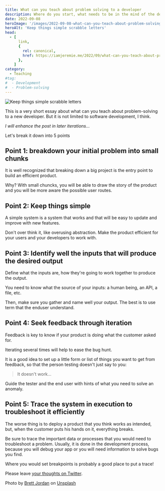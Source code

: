 ```yaml
---
title: What can you teach about problem solving to a developer
description: Where do you start, what needs to be in the mind of the developer, etc...
date: 2022-09-08
heroImage: '/images/2022-09-08-what-can-you-teach-about-problem-solving.jpg'
heroAlt: 'Keep things simple scrabble letters'
head:
  - [
      link,
      {
        rel: canonical,
        href: https://iamjeremie.me/2022/09/what-can-you-teach-about-problem-solving,
      },
    ]
category:
  - Teaching
#tag:
#  - Development
#  - Problem-solving
---
```


![Keep things simple scrabble letters](/images/2022-09-08-what-can-you-teach-about-problem-solving.jpg)

This is a very short essay about what can you teach about problem-solving to a new developer.
But it is not limited to software development, I think.

_I will enhance the post in later iterations..._

Let's break it down into 5 points

<!-- more -->

## Point 1: breakdown your initial problem into small chunks

It is well recognized that breaking down a big project is the entry point to build an efficient product.

Why? With small chuncks, you will be able to draw the story of the product and you will be more aware the possible user routes.

## Point 2: Keep things simple

A simple system is a system that works and that will be easy to update and improve with new features.

Don't over think it, like overusing abstraction. Make the product efficient for your users and your developers to work with.

## Point 3: Identify well the inputs that will produce the desired output

Define what the inputs are, how they're going to work together to produce the output.

You need to know what the source of your inputs: a human being, an API, a file, etc.

Then, make sure you gather and name well your output. The best is to use term that the enduser understand.

## Point 4: Seek feedback through iteration

Feedback is key to know if your product is doing what the customer asked for.

Iterating several times will help to ease the bug hunt.

It is a good idea to set up a little form or list of things you want to get from feedback, so that the person testing doesn't just say to you:

> It doesn't work...

Guide the tester and the end user with hints of what you need to solve an anomaly.

## Point 5: Trace the system in execution to troubleshoot it efficiently

The worse thing is to deploy a product that you think works as intended, but, when the customer puts his hands on it, everything breaks.

Be sure to trace the important data or processes that you would need to troubleshoot a problem. Usually, it is done in the development process, because you will debug your app or you will need information to solve bugs you find.

Where you would set breakpoints is probably a good place to put a trace!

Please leave [your thoughts on Twitter](https://twitter.com/LitzlerJeremie/status/1567739380659355648?s=20&t=Zq68OGQA99ctcTuy8RIf6A).

<!-- markdownlint-disable MD033 -->

Photo by <a href="https://unsplash.com/@brett_jordan?utm_source=unsplash&utm_medium=referral&utm_content=creditCopyText">Brett Jordan</a> on <a href="https://unsplash.com/s/photos/problem-solving?utm_source=unsplash&utm_medium=referral&utm_content=creditCopyText">Unsplash</a>
